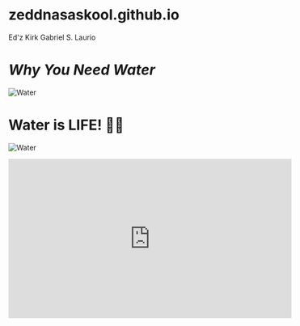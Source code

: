 # zeddnasaskool.github.io
Ed'z Kirk Gabriel S. Laurio
# *Why You Need Water* 
![Water](https://domf5oio6qrcr.cloudfront.net/medialibrary/7909/conversions/b8a1309a-ba53-48c7-bca3-9c36aab2338a-thumb.jpg)

# Water is LIFE! 🤽‍♂️
![Water](https://www.niehs.nih.gov/health/assets/images/safewater_og.jpg)
<iframe width="560" height="315" src="https://www.youtube.com/embed/Xnm6F_Nth4w?si=X9TzN9nSRWP36_D7" title="YouTube video player" frameborder="0" allow="accelerometer; autoplay; clipboard-write; encrypted-media; gyroscope; picture-in-picture; web-share" allowfullscreen></iframe>
